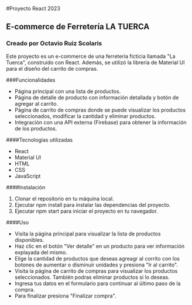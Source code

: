 #Proyecto React 2023

## E-commerce de Ferretería LA TUERCA

### Creado por Octavio Ruiz Scolaris

Este proyecto es un e-commerce de una ferretería ficticia llamada "La Tuerca", construido con React. Además, se utilizó la librería de Material UI para el diseño del carrito de compras.

###Funcionalidades
* Página principal con una lista de productos.
* Página de detalle de producto con información detallada y botón de agregar al carrito.
* Página de carrito de compras donde se puede visualizar los productos seleccionados, modificar la cantidad y eliminar productos.
* Integración con una API externa (Firebase) para obtener la información de los productos.

####Tecnologías utilizadas
- React
- Material UI
- HTML
- CSS
- JavaScript

####Instalación
1. Clonar el repositorio en tu máquina local.
2. Ejecutar npm install para instalar las dependencias del proyecto.
3. Ejecutar npm start para iniciar el proyecto en tu navegador.

####Uso
- Visita la página principal para visualizar la lista de productos disponibles.
- Haz clic en el botón "Ver detalle" en un producto para ver información explayada del mismo.
- Elige la cantidad de productos que deseas agreagr al corrito con los botones de aumentar o disminuir unidades y presiona "Ir al carrito".
- Visita la página de carrito de compras para visualizar los productos seleccionados. También podras eliminar productos si lo deseas.
- Ingresa tus datos en el formulario para continuar al último paso de la compra.
- Para finalizar presiona "Finalizar compra".

